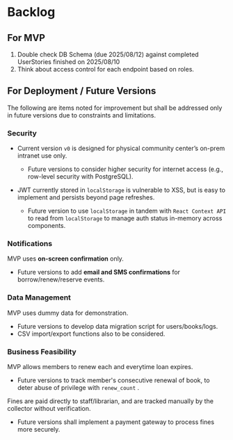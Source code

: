 # Backlog

## For MVP

1. Double check DB Schema (due 2025/08/12) against completed UserStories finished on 2025/08/10
2. Think about access control for each endpoint based on roles.

## For Deployment / Future Versions

The following are items noted for improvement but shall be addressed only in future versions due to constraints and limitations.

### Security

- Current version `v0` is designed for physical community center’s on-prem intranet use only.

  - Future versions to consider higher security for internet access (e.g., row-level security with PostgreSQL).

- JWT currently stored in `localStorage` is vulnerable to XSS, but is easy to implement and persists beyond page refreshes.
  - Future version to use `localStorage` in tandem with `React Context API` to read from `localStorage` to manage auth status in-memory across components.

### Notifications

MVP uses **on-screen confirmation** only.

- Future versions to add **email and SMS confirmations** for borrow/renew/reserve events.

### Data Management

MVP uses dummy data for demonstration.

- Future versions to develop data migration script for users/books/logs.
- CSV import/export functions also to be considered.

### Business Feasibility

MVP allows members to renew each and everytime loan expires.

- Future versions to track member's consecutive renewal of book, to deter abuse of privilege with `renew_count` .

Fines are paid directly to staff/librarian, and are tracked manually by the collector without verification.

- Future versions shall implement a payment gateway to process fines more securely.

